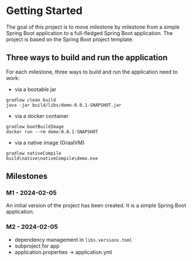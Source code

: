 # Getting Started

The goal of this project is to move milestone by milestone from a simple Spring Boot application 
to a full-fledged Spring Boot application. The project is based on the Spring Boot project template.


## Three ways to build and run the application
For each milestone, three ways to build and run the application need to work:
* via a bootable jar
```
gradlew clean build
java -jar build/libs/demo-0.0.1-SNAPSHOT.jar
```
* via a docker container
```
gradlew bootBuildImage
docker run --rm demo:0.0.1-SNAPSHOT
```
* via a native image (GraalVM)
```
gradlew nativeCompile
build\native\nativeCompile\demo.exe
```
 

## Milestones

### M1 - 2024-02-05
An initial version of the project has been created. It is a simple Spring Boot application.
### M2 - 2024-02-05
- dependency management in ```libs.versions.toml```
- subproject for app
- application.properties -> application.yml
